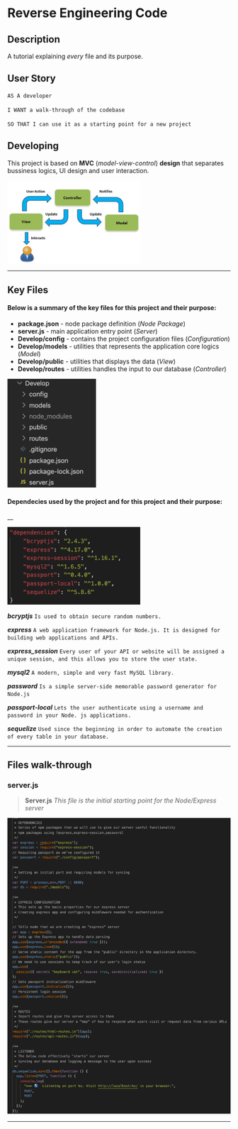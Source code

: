 # Reverse Engineering Code

## Description

A tutorial explaining _every_ file and its purpose.

## User Story

```
AS A developer

I WANT a walk-through of the codebase

SO THAT I can use it as a starting point for a new project
```

## Developing

This project is based on **MVC** (_model-view-control_) **design** that separates bussiness logics, UI design and user interaction.

<img src="./Assets/imgs/mvc.jpg" width = "300px">

---

## Key Files

#### Below is a summary of the key files for this project and their purpose:

- **package.json** - node package definition (_Node Package_)
- **server.js** - main application entry point (_Server_)
- **Develop/config** - contains the project configuration files (_Configuration_)
- **Develop/models** - utilities that represents the application core logics (_Model_)
- **Develop/public** - utilities that displays the data (_View_)
- **Develop/routes** - utilities handles the input to our database (_Controller_)

<img src="./Assets/imgs/files.png" width = "200px">

#### Dependecies used by the project and for this project and their purpose:

\_\_

<img src="./Assets/imgs/dev.png" width = "300px">

_**bcryptjs**_ `Is used to obtain secure random numbers.`

_**express**_ `A web application framework for Node.js. It is designed for building web applications and APIs.`

_**express_session**_ `Every user of your API or website will be assigned a unique session, and this allows you to store the user state.`

_**mysql2**_ `A modern, simple and very fast MySQL library.`

_**password**_ `Is a simple server-side memorable password generator for Node.js`

_**passport-local**_ `Lets the user authenticate using a username and password in your Node. js applications.`

_**sequelize**_ `Used since the beginning in order to automate the creation of every table in your database.`

---

## Files walk-through

### server.js

> **Server.js** _This file is the initial starting point for the Node/Express server_

<img src="./Assets/imgs/server.png" width = "800px">

---
